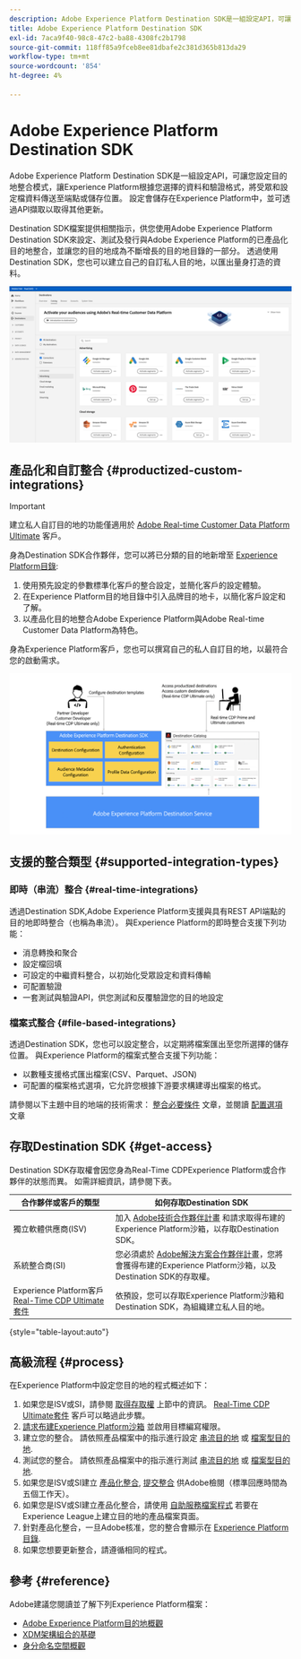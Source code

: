 ```yaml
---
description: Adobe Experience Platform Destination SDK是一組設定API，可讓您設定目的地整合模式，讓Experience Platform根據您選擇的資料和驗證格式，將對象和設定檔資料傳送至端點或儲存位置。 設定會儲存在Experience Platform中，並可透過API擷取以取得其他更新。
title: Adobe Experience Platform Destination SDK
exl-id: 7aca9f40-98c8-47c2-ba88-4308fc2b1798
source-git-commit: 118ff85a9fceb8ee81dbafe2c381d365b813da29
workflow-type: tm+mt
source-wordcount: '854'
ht-degree: 4%

---
```


# Adobe Experience Platform Destination SDK

Adobe Experience Platform Destination SDK是一組設定API，可讓您設定目的地整合模式，讓Experience Platform根據您選擇的資料和驗證格式，將受眾和設定檔資料傳送至端點或儲存位置。 設定會儲存在Experience Platform中，並可透過API擷取以取得其他更新。

Destination SDK檔案提供相關指示，供您使用Adobe Experience Platform Destination SDK來設定、測試及發行與Adobe Experience Platform的已產品化目的地整合，並讓您的目的地成為不斷增長的目的地目錄的一部分。 透過使用Destination SDK，您也可以建立自己的自訂私人目的地，以匯出量身打造的資料。

![Experience PlatformUI的螢幕擷圖，顯示目的地目錄](assets/destinations-catalog-overview.png)

## 產品化和自訂整合 {#productized-custom-integrations}

>[!IMPORTANT]
>
> 建立私人自訂目的地的功能僅適用於 [Adobe Real-time Customer Data Platform Ultimate](https://helpx.adobe.com/jp/legal/product-descriptions/real-time-customer-data-platform.html) 客戶。

身為Destination SDK合作夥伴，您可以將已分類的目的地新增至 [Experience Platform目錄](../catalog/overview.md):

1. 使用預先設定的參數標準化客戶的整合設定，並簡化客戶的設定體驗。
2. 在Experience Platform目的地目錄中引入品牌目的地卡，以簡化客戶設定和了解。
3. 以產品化目的地整合Adobe Experience Platform與Adobe Real-time Customer Data Platform為特色。

身為Experience Platform客戶，您也可以撰寫自己的私人自訂目的地，以最符合您的啟動需求。

![概述圖表，顯示目的地開發人員如何與Destination SDK互動，以及Real-Time CDP客戶如何從產品化和私人目的地中獲益。](assets/destination-sdk-visual.png)

## 支援的整合類型 {#supported-integration-types}

### 即時（串流）整合 {#real-time-integrations}

透過Destination SDK,Adobe Experience Platform支援與具有REST API端點的目的地即時整合（也稱為串流）。 與Experience Platform的即時整合支援下列功能：

* 消息轉換和聚合
* 設定檔回填
* 可設定的中繼資料整合，以初始化受眾設定和資料傳輸
* 可配置驗證
* 一套測試與驗證API，供您測試和反覆驗證您的目的地設定

### 檔案式整合 {#file-based-integrations}

透過Destination SDK，您也可以設定整合，以定期將檔案匯出至您所選擇的儲存位置。 與Experience Platform的檔案式整合支援下列功能：

* 以數種支援格式匯出檔案(CSV、Parquet、JSON)
* 可配置的檔案格式選項，它允許您根據下游要求構建導出檔案的格式。

請參閱以下主題中目的地端的技術需求： [整合必要條件](integration-prerequisites.md) 文章，並閱讀 [配置選項](functionality/configuration-options.md) 文章

## 存取Destination SDK {#get-access}

Destination SDK存取權會因您身為Real-Time CDPExperience Platform或合作夥伴的狀態而異。 如需詳細資訊，請參閱下表。

| 合作夥伴或客戶的類型 | 如何存取Destination SDK |
---------|----------|
| 獨立軟體供應商(ISV) | 加入 [Adobe技術合作夥伴計畫](https://partners.adobe.com/technologyprogram/experiencecloud.html) 和請求取得布建的Experience Platform沙箱，以存取Destination SDK。 |
| 系統整合商(SI) | 您必須處於 [Adobe解決方案合作夥伴計畫](https://solutionpartners.adobe.com/home.html)，您將會獲得布建的Experience Platform沙箱，以及Destination SDK的存取權。 |
| Experience Platform客戶 [Real-Time CDP Ultimate套件](https://helpx.adobe.com/jp/legal/product-descriptions/real-time-customer-data-platform.html) | 依預設，您可以存取Experience Platform沙箱和Destination SDK，為組織建立私人目的地。 |

{style="table-layout:auto"}

## 高級流程 {#process}

在Experience Platform中設定您目的地的程式概述如下：

1. 如果您是ISV或SI，請參閱 [取得存取權](#get-access) 上節中的資訊。 [Real-Time CDP Ultimate套件](https://helpx.adobe.com/jp/legal/product-descriptions/real-time-customer-data-platform.html) 客戶可以略過此步驟。
2. [請求布建Experience Platform沙箱](https://adobeexchangeec.zendesk.com/hc/en-us/articles/360037457812-Adobe-Experience-Platform-Sandbox-Accounts-Access-Adding-Users-and-Support) 並啟用目標編寫權限。
3. 建立您的整合。 請依照產品檔案中的指示進行設定 [串流目的地](guides/configure-destination-instructions.md) 或 [檔案型目的地](guides/configure-file-based-destination-instructions.md).
4. 測試您的整合。 請依照產品檔案中的指示進行測試 [串流目的地](testing-api/streaming-destinations/streaming-destination-testing-overview.md) 或 [檔案型目的地](testing-api/batch-destinations/file-based-destination-testing-overview.md).
5. 如果您是ISV或SI建立 [產品化整合](./overview.md#productized-custom-integrations), [提交整合](guides/submit-destination.md) 供Adobe檢閱（標準回應時間為五個工作天）。
6. 如果您是ISV或SI建立產品化整合，請使用 [自助服務檔案程式](docs-framework/documentation-instructions.md) 若要在Experience League上建立目的地的產品檔案頁面。
7. 針對產品化整合，一旦Adobe核准，您的整合會顯示在 [Experience Platform目錄](../catalog/overview.md).
8. 如果您想要更新整合，請遵循相同的程式。

## 參考 {#reference}

Adobe建議您閱讀並了解下列Experience Platform檔案：

* [Adobe Experience Platform目的地概觀](https://experienceleague.adobe.com/docs/experience-platform/destinations/home.html?lang=en)
* [XDM架構組合的基礎](https://experienceleague.adobe.com/docs/experience-platform/xdm/schema/composition.html?lang=zh-Hant)
* [身分命名空間概觀](https://experienceleague.adobe.com/docs/experience-platform/identity/namespaces.html?lang=en)
